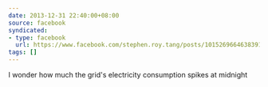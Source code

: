 ```yaml
---
date: 2013-12-31 22:40:00+08:00
source: facebook
syndicated:
- type: facebook
  url: https://www.facebook.com/stephen.roy.tang/posts/10152696646383912
tags: []
---
```


I wonder how much the grid's electricity consumption spikes at midnight